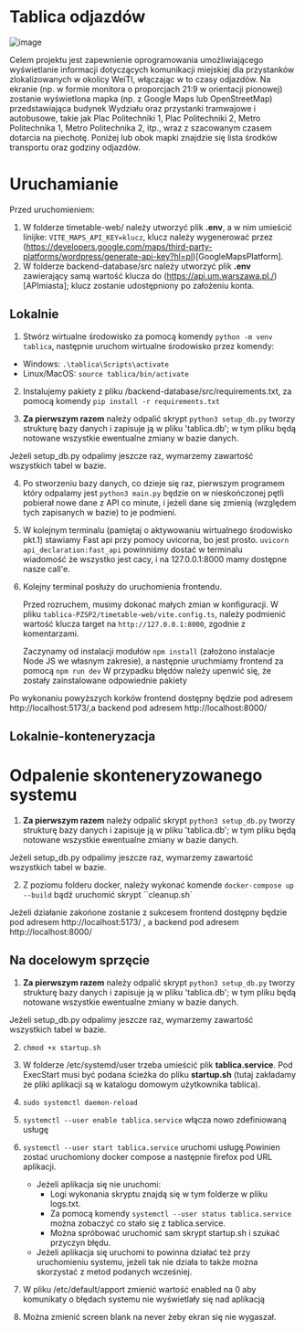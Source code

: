 # Tablica odjazdów

![image](https://github.com/madzlk/tablica-PZSP2/assets/70140679/7b932f9c-8778-473e-9847-4e532dad168a)

Celem projektu jest zapewnienie oprogramowania umożliwiającego wyświetlanie informacji dotyczących komunikacji miejskiej dla przystanków zlokalizowanych w okolicy WeiTI, włączając w to czasy odjazdów. Na ekranie (np. w formie monitora o proporcjach 21:9 w orientacji pionowej) zostanie wyświetlona mapka (np. z Google Maps lub OpenStreetMap) przedstawiająca budynek Wydziału oraz przystanki tramwajowe i autobusowe, takie jak Plac Politechniki 1, Plac Politechniki 2, Metro Politechnika 1, Metro Politechnika 2, itp., wraz z szacowanym czasem dotarcia na piechotę. Poniżej lub obok mapki znajdzie się lista środków transportu oraz godziny odjazdów.

# Uruchamianie

Przed uruchomieniem:

1. W folderze timetable-web/ należy utworzyć plik **.env**, a w nim umieścić linijke: `VITE_MAPS_API_KEY=klucz`, klucz należy wygenerować przez (https://developers.google.com/maps/third-party-platforms/wordpress/generate-api-key?hl=pl)[GoogleMapsPlatform].
2. W folderze backend-database/src należy utworzyć plik **.env** zawierający samą wartość klucza do (https://api.um.warszawa.pl./)[APImiasta]; klucz zostanie udostępniony po założeniu konta.

## Lokalnie

1. Stwórz wirtualne środowisko za pomocą komendy `python -m venv tablica`,
   następnie uruchom wirtualne środowisko przez komendy:

- Windows: `.\tablica\Scripts\activate`
- Linux/MacOS: `source tablica/bin/activate`

2. Instalujemy pakiety z pliku /backend-database/src/requirements.txt,
   za pomocą komendy `pip install -r requirements.txt`

3. **Za pierwszym razem** należy odpalić skrypt
   `python3 setup_db.py`
   tworzy strukturę bazy danych i zapisuje ją w pliku 'tablica.db';
   w tym pliku będą notowane wszystkie ewentualne zmiany w bazie danych.

Jeżeli setup_db.py odpalimy jeszcze raz, wymarzemy zawartość wszystkich tabel w bazie.

4. Po stworzeniu bazy danych, co dzieje się raz, pierwszym programem który odpalamy jest
   `python3 main.py`
   będzie on w nieskończonej pętli pobierał nowe dane z API co minute, i jeżeli dane się zmienią
   (względem tych zapisanych w bazie) to je podmieni.

5. W kolejnym terminalu (pamiętaj o aktywowaniu wirtualnego środowisko pkt.1) stawiamy Fast api przy pomocy uvicorna, bo jest prosto.
   `uvicorn api_declaration:fast_api`
   powinniśmy dostać w terminalu wiadomość że wszystko jest cacy, i na 127.0.0.1:8000 mamy dostępne nasze call'e.

6. Kolejny terminal posłuży do uruchomienia frontendu.

   Przed rozruchem, musimy dokonać małych zmian w konfiguracji.
   W pliku `tablica-PZSP2/timetable-web/vite.config.ts`, należy podmienić  
   wartość klucza target na `http://127.0.0.1:8000`, zgodnie z komentarzami.

   Zaczynamy od instalacji modułów `npm install` (założono instalacje Node JS we własnym zakresie),
   a następnie uruchmiamy frontend za pomocą `npm run dev`
   W przypadku błędów należy upenwić się, że zostały zainstalowane odpowiednie pakiety

Po wykonaniu powyższych korków frontend
dostępny będzie pod adresem http://localhost:5173/,a backend pod adresem http://localhost:8000/

## Lokalnie-konteneryzacja

# Odpalenie skonteneryzowanego systemu

1. **Za pierwszym razem** należy odpalić skrypt
   `python3 setup_db.py`
   tworzy strukturę bazy danych i zapisuje ją w pliku 'tablica.db';
   w tym pliku będą notowane wszystkie ewentualne zmiany w bazie danych.

Jeżeli setup_db.py odpalimy jeszcze raz, wymarzemy zawartość wszystkich tabel w bazie.

2. Z poziomu folderu docker, należy wykonać komende
   `docker-compose up --build`
   bądź uruchomić skrypt ``cleanup.sh`

Jeżeli działanie zakońone zostanie z sukcesem frontend
dostępny będzie pod adresem http://localhost:5173/
, a backend pod adresem http://localhost:8000/

## Na docelowym sprzęcie

1. **Za pierwszym razem** należy odpalić skrypt
   `python3 setup_db.py`
   tworzy strukturę bazy danych i zapisuje ją w pliku 'tablica.db';
   w tym pliku będą notowane wszystkie ewentualne zmiany w bazie danych.

Jeżeli setup_db.py odpalimy jeszcze raz, wymarzemy zawartość wszystkich tabel w bazie.

2. `chmod +x startup.sh`

3. W folderze /etc/systemd/user trzeba umieścić plik **tablica.service**. Pod ExecStart musi być podana ścieżka do pliku **startup.sh** (tutaj zakładamy że pliki aplikacji są w katalogu domowym użytkownika tablica).

4. `sudo systemctl daemon-reload`

5. `systemctl --user enable tablica.service` włącza nowo zdefiniowaną usługę

6. `systemctl --user start tablica.service` uruchomi usługę.Powinien zostać uruchomiony docker compose a następnie firefox pod URL aplikacji.

   - Jeżeli aplikacja się nie uruchomi:
     - Logi wykonania skryptu znajdą się w tym folderze w pliku logs.txt.
     - Za pomocą komendy `systemctl --user status tablica.service` można zobaczyć co stało się z tablica.service.
     - Można spróbować uruchomić sam skrypt startup.sh i szukać przyczyn błędu.
   - Jeżeli aplikacja się uruchomi to powinna działać też przy uruchomieniu systemu, jeżeli tak nie działa to także można skorzystać z metod podanych wcześniej.

7. W pliku /etc/default/apport zmienić wartość enabled na 0 aby komunikaty o błędach systemu nie wyświetlały się nad aplikacją

8. Można zmienić screen blank na never żeby ekran się nie wygaszał.
